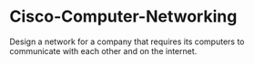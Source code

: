 # Cisco-Computer-Networking
Design a network for a company that requires its computers to communicate with each other and on the internet.
